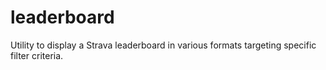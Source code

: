 # leaderboard
Utility to display a Strava leaderboard in various formats targeting specific filter criteria.
